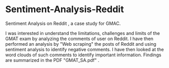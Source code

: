 # Sentiment-Analysis-Reddit
Sentiment Analysis on Reddit , a case study for GMAC.

I was interested in understand the limitations, challenges and limits of the GMAT exam by analyzing the comments of user on Reddit.
I have then performed an analysis by "Web scraping" the posts of Reddit and using sentiment analysis to identify negative comments.
I have then looked at the word clouds of such comments to identify important information. Findings are summarized in the PDF "GMAT_SA.pdf" .
